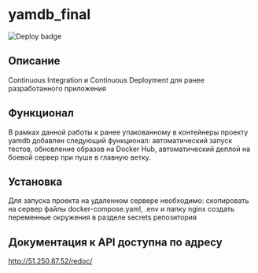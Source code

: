 # yamdb_final
![Deploy badge](https://github.com/YuriyPukinskis/yamdb_final/actions/workflows/yamdb_workflow.yml/badge.svg)
## Описание
Continuous Integration и Continuous Deployment для ранее разработанного приложения
## Функционал
В рамках данной работы к ранее упакованному в контейнеры проекту yamdb добавлен следующий функционал:
    автоматический запуск тестов,
    обновление образов на Docker Hub,
    автоматический деплой на боевой сервер при пуше в главную ветку.
## Установка
Для запуска проекта на удаленном сервере необходимо:
    скопировать на сервер файлы docker-compose.yaml, .env и папку nginx
    создать переменные окружения в разделе secrets репозитория
## Документация к API доступна по адресу
http://51.250.87.52/redoc/
